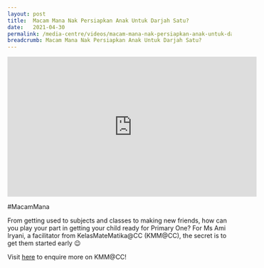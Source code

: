 ```yaml
---
layout: post
title:  Macam Mana Nak Persiapkan Anak Untuk Darjah Satu? 
date:   2021-04-30
permalink: /media-centre/videos/macam-mana-nak-persiapkan-anak-untuk-darjah-satu/
breadcrumb: Macam Mana Nak Persiapkan Anak Untuk Darjah Satu? 
---
```


<div class="bp-youtube">
<iframe width="560" height="315" src="https://www.youtube.com/embed/U0vojfgHp5o" title="YouTube video player" frameborder="0" allow="accelerometer; autoplay; clipboard-write; encrypted-media; gyroscope; picture-in-picture" allowfullscreen></iframe>
</div>

#MacamMana

From getting used to subjects and classes to making new friends, how can you play your part in getting your child ready for Primary One?
For Ms Ami Iryani, a facilitator from KelasMateMatika@CC (KMM@CC), the secret is to get them started early 😉

Visit [here](https://www.mendaki.org.sg) to enquire more on KMM@CC!

